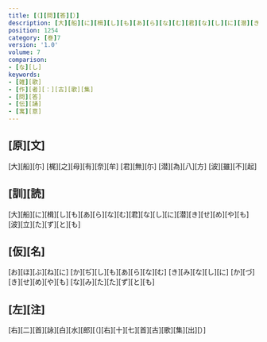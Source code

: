 ```yaml
---
title: [（][問][答][）]
description: [大][船][に][楫][し][も][あ][ら][な][む][君][な][し][に][潜][き][せ][め][や][も][波][立][た][ず][と][も]
position: 1254
category: [巻]7
version: '1.0'
volume: 7
comparison:
- [な][し]
keywords:
- [雑][歌]
- [作][者][：][古][歌][集]
- [問][答]
- [伝][誦]
- [寓][意]
---
```


## [原][文]

[大][船][尓] [梶][之][母][有][奈][牟] [君][無][尓] [潜][為][八][方] [波][雖][不][起]

## [訓][読]

[大][船][に][楫][し][も][あ][ら][な][む][君][な][し][に][潜][き][せ][め][や][も][波][立][た][ず][と][も]

## [仮][名]

[お][ほ][ぶ][ね][に] [か][ぢ][し][も][あ][ら][な][む] [き][み][な][し][に] [か][づ][き][せ][め][や][も] [な][み][た][た][ず][と][も]

## [左][注]

[右][二][首][詠][白][水][郎][（][右][十][七][首][古][歌][集][出][）]
